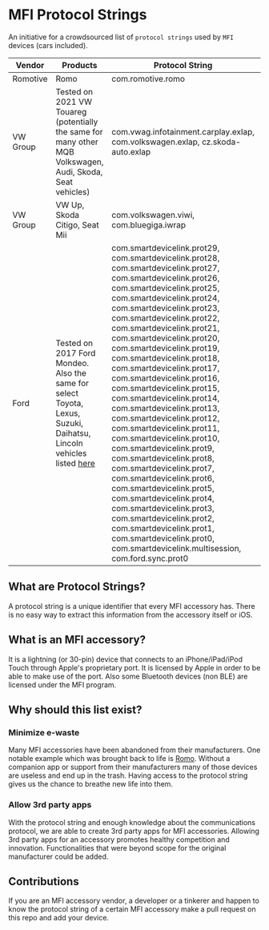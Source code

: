 # MFI Protocol Strings
An initiative for a crowdsourced list of `protocol strings` used by `MFI` devices (cars included).


|Vendor|Products|Protocol String| Additional Info
|---|---|---|---|
|Romotive|Romo|com.romotive.romo|https://github.com/Navideck/Romo-iOS-SDK
|VW Group|Tested on 2021 VW Touareg (potentially the same for many other MQB Volkswagen, Audi, Skoda, Seat vehicles)|com.vwag.infotainment.carplay.exlap, com.volkswagen.exlap, cz.skoda-auto.exlap|
|VW Group|VW Up, Skoda Citigo, Seat Mii|com.volkswagen.viwi, com.bluegiga.iwrap|Enables reading fuel consumption data, controlling the radio etc.
|Ford| Tested on 2017 Ford Mondeo. Also the same for select Toyota, Lexus, Suzuki, Daihatsu, Lincoln vehicles listed [here](https://smartdevicelink.com/faq/#what-vehicles)| com.smartdevicelink.prot29, com.smartdevicelink.prot28, com.smartdevicelink.prot27, com.smartdevicelink.prot26, com.smartdevicelink.prot25, com.smartdevicelink.prot24, com.smartdevicelink.prot23, com.smartdevicelink.prot22, com.smartdevicelink.prot21, com.smartdevicelink.prot20, com.smartdevicelink.prot19, com.smartdevicelink.prot18, com.smartdevicelink.prot17, com.smartdevicelink.prot16, com.smartdevicelink.prot15, com.smartdevicelink.prot14, com.smartdevicelink.prot13, com.smartdevicelink.prot12, com.smartdevicelink.prot11, com.smartdevicelink.prot10, com.smartdevicelink.prot9, com.smartdevicelink.prot8, com.smartdevicelink.prot7, com.smartdevicelink.prot6, com.smartdevicelink.prot5, com.smartdevicelink.prot4, com.smartdevicelink.prot3, com.smartdevicelink.prot2, com.smartdevicelink.prot1, com.smartdevicelink.prot0, com.smartdevicelink.multisession, com.ford.sync.prot0|https://smartdevicelink.com/en/guides/iOS/getting-started/sdk-configuration

## What are Protocol Strings?
A protocol string is a unique identifier that every MFI accessory has. There is no easy way to extract this information from the accessory itself or iOS.

## What is an MFI accessory?
It is a lightning (or 30-pin) device that connects to an iPhone/iPad/iPod Touch through Apple's proprietary port. It is licensed by Apple in order to be able to make use of the port. Also some Bluetooth devices (non BLE) are licensed under the MFI program.

## Why should this list exist?
### Minimize e-waste
Many MFI accessories have been abandoned from their manufacturers. One notable example which was brought back to life is [Romo](https://medium.com/@fotidim/romo-the-iphone-robot-f7027779e925). Without a companion app or support from their manufacturers many of those devices are useless and end up in the trash. Having access to the protocol string gives us the chance to breathe new life into them.

### Allow 3rd party apps
With the protocol string and enough knowledge about the communications protocol, we are able to create 3rd party apps for MFI accessories. Allowing 3rd party apps for an accessory promotes healthy competition and innovation. Functionalities that were beyond scope for the original manufacturer could be added.

## Contributions
If you are an MFI accessory vendor, a developer or a tinkerer and happen to know the protocol string of a certain MFI accessory make a pull request on this repo and add your device.
